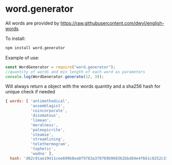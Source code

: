 word.generator
=============

All words are provided by https://raw.githubusercontent.com/dwyl/english-words.

To install:
```sh
npm install word.generator
```

Example of use:

```javascript
const WordGenerator = require("word.generator");
//quantity of words and min length of each word as parameters
console.log(WordGenerator.generate(12, 3));
```

Will always return a object with the words quantity and a sha256 hash for unique check if needed

```javascript
{ words: [ 'antimethodical',
           'assemblagist',
           'coincorporate',
           'disomatous',
           'limean',
           'moralness',
           'paleopicrite',
           'steamie',
           'streamlining',
           'telethermogram',
           'tophetic',
           'wadna' ],
  hash: 'd62c91ae19411cee609b8ea0f9783a370769b968362bbd84e4f661c8252c316e' }
```